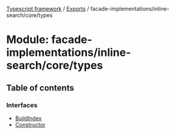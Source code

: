 [Typescript framework](../index.md) / [Exports](../modules.md) / facade-implementations/inline-search/core/types

# Module: facade-implementations/inline-search/core/types

## Table of contents

### Interfaces

- [BuildIndex](../interfaces/facade_implementations_inline_search_core_types.BuildIndex.md)
- [Constructor](../interfaces/facade_implementations_inline_search_core_types.Constructor.md)
